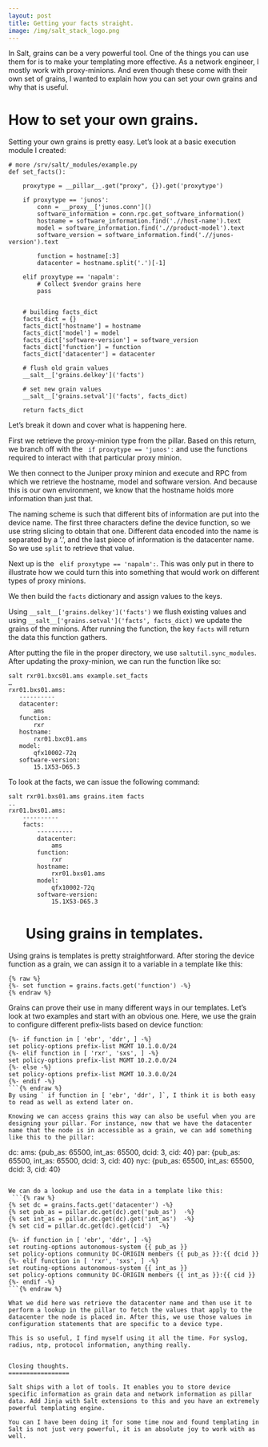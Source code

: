 ```yaml
---
layout: post
title: Getting your facts straight.
image: /img/salt_stack_logo.png
---
```


In Salt, grains can be a very powerful tool. One of the things you can use them for is to make your templating more effective. As a network engineer, I mostly work with proxy-minions. And even though these come with their own set of grains, I wanted to explain how you can set your own grains and why that is useful.

How to set your own grains.
===========================

Setting your own grains is pretty easy. Let’s look at a basic execution module I created:
```
# more /srv/salt/_modules/example.py
def set_facts():

    proxytype = __pillar__.get("proxy", {}).get('proxytype')

    if proxytype == 'junos':
        conn = __proxy__['junos.conn']()
        software_information = conn.rpc.get_software_information()
        hostname = software_information.find('.//host-name').text
        model = software_information.find('.//product-model').text
        software_version = software_information.find('.//junos-version').text

        function = hostname[:3]
        datacenter = hostname.split('.')[-1]
    
    elif proxytype == 'napalm':
        # Collect $vendor grains here
        pass


    # building facts_dict
    facts_dict = {}
    facts_dict['hostname'] = hostname
    facts_dict['model'] = model
    facts_dict['software-version'] = software_version
    facts_dict['function'] = function
    facts_dict['datacenter'] = datacenter

    # flush old grain values
    __salt__['grains.delkey']('facts')

    # set new grain values
    __salt__['grains.setval']('facts', facts_dict)

    return facts_dict
```

Let’s break it down and cover what is happening here.

First we retrieve the proxy-minion type from the pillar. Based on this return, we branch off with the ` if proxytype == 'junos':` and use the functions required to interact with that particular proxy minion. 

We then connect to the Juniper proxy minion and execute and RPC from which we retrieve the hostname, model and software version. And because this is our own environment, we know that the hostname holds more information than just that. 

The naming scheme is such that different bits of information are put into the device name. The first three characters define the device function, so we use string slicing to obtain that one. Different data encoded into the name is separated by a ‘.’, and the last piece of information is the datacenter name. So we use `split` to retrieve that value. 

Next up is the ` elif proxytype == 'napalm':`. This was only put in there to illustrate how we could turn this into something that would work on different types of proxy minions.

We then build the `facts` dictionary and assign values to the keys. 

Using `__salt__['grains.delkey']('facts')` we flush existing values and using `__salt__['grains.setval']('facts', facts_dict)` we update the grains of the minions. After running the function, the key `facts` will return the data this function gathers. 

After putting the file in the proper directory, we use `saltutil.sync_modules`. After updating the proxy-minion, we can run the function like so:

 ```
salt rxr01.bxcs01.ams example.set_facts
…
rxr01.bxs01.ams:
    ----------
    datacenter:
        ams
    function:
        rxr
    hostname:
        rxr01.bxc01.ams
    model:
        qfx10002-72q
    software-version:
        15.1X53-D65.3
```

To look at the facts, we can issue the following command:
```
salt rxr01.bxs01.ams grains.item facts 
..
rxr01.bxs01.ams:
    ----------
    facts:
        ----------
        datacenter:
            ams
        function:
            rxr
        hostname:
            rxr01.bxs01.ams
        model:
            qfx10002-72q
        software-version:
            15.1X53-D65.3 
```

 
Using grains in templates.
==========================

Using grains is templates is pretty straightforward. After storing the device function as a grain, we can assign it to a variable in a template like this:
```
{% raw %}
{%- set function = grains.facts.get('function') -%}
{% endraw %}
```

Grains can prove their use in many different ways in our templates.  Let’s look at two examples and start with an obvious one. Here, we use the grain to configure different prefix-lists based on device function:
 ```{% raw %}
{%- if function in [ 'ebr', 'ddr', ] -%}
set policy-options prefix-list MGMT 10.1.0.0/24
{%- elif function in [ 'rxr', 'sxs', ] -%}
set policy-options prefix-list MGMT 10.2.0.0/24
{%- else -%}
set policy-options prefix-list MGMT 10.3.0.0/24
{%- endif -%}
```{% endraw %}
By using ` if function in [ 'ebr', 'ddr', ]`, I think it is both easy to read as well as extend later on.

Knowing we can access grains this way can also be useful when you are designing your pillar. For instance, now that we have the datacenter name that the node is in accessible as a grain, we can add something like this to the pillar:
```
  dc:
    ams: {pub_as: 65500, int_as: 65500, dcid: 3, cid: 40}
    par: {pub_as: 65500, int_as: 65500, dcid: 3, cid: 40}
    nyc: {pub_as: 65500, int_as: 65500, dcid: 3, cid: 40}
```

We can do a lookup and use the data in a template like this:
 ```{% raw %}
{% set dc = grains.facts.get('datacenter') -%}
{% set pub_as = pillar.dc.get(dc).get('pub_as')  -%}
{% set int_as = pillar.dc.get(dc).get('int_as')  -%}
{% set cid = pillar.dc.get(dc).get(cid')  -%}

{%- if function in [ 'ebr', 'ddr', ] -%}
set routing-options autonomous-system {{ pub_as }}
set policy-options community DC-ORIGIN members {{ pub_as }}:{{ dcid }}
{%- elif function in [ 'rxr', 'sxs', ] -%}
set routing-options autonomous-system {{ int_as }}
set policy-options community DC-ORIGIN members {{ int_as }}:{{ cid }}
{%- endif -%}
```{% endraw %}

What we did here was retrieve the datacenter name and then use it to perform a lookup in the pillar to fetch the values that apply to the datacenter the node is placed in. After this, we use those values in configuration statements that are specific to a device type.

This is so useful, I find myself using it all the time. For syslog, radius, ntp, protocol information, anything really. 

 
Closing thoughts.
=================

Salt ships with a lot of tools. It enables you to store device specific information as grain data and network information as pillar data. Add Jinja with Salt extensions to this and you have an extremely powerful templating engine.

You can I have been doing it for some time now and found templating in Salt is not just very powerful, it is an absolute joy to work with as well.
